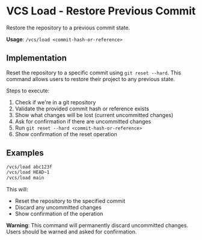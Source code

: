 # VCS Load - Restore Previous Commit

Restore the repository to a previous commit state.

**Usage**: `/vcs/load <commit-hash-or-reference>`

## Implementation

Reset the repository to a specific commit using `git reset --hard`. This command allows users to restore their project to any previous state.

Steps to execute:
1. Check if we're in a git repository
2. Validate the provided commit hash or reference exists
3. Show what changes will be lost (current uncommitted changes)
4. Ask for confirmation if there are uncommitted changes
5. Run `git reset --hard <commit-hash-or-reference>`
6. Show confirmation of the reset operation

## Examples

```bash
/vcs/load abc123f
/vcs/load HEAD~1
/vcs/load main
```

This will:
- Reset the repository to the specified commit
- Discard any uncommitted changes
- Show confirmation of the operation

**Warning**: This command will permanently discard uncommitted changes. Users should be warned and asked for confirmation.